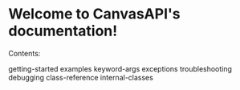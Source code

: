 # Welcome to CanvasAPI's documentation!

Contents:

<div class="toctree" maxdepth="2">

getting-started examples keyword-args exceptions troubleshooting
debugging class-reference internal-classes

</div>
